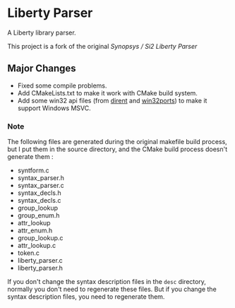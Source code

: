 # Liberty Parser

A Liberty library parser.

This project is a fork of the original *Synopsys / Si2 Liberty Parser*

## Major Changes

- Fixed some compile problems.
- Add CMakeLists.txt to make it work with CMake build system.
- Add some win32 api files (from [dirent](https://github.com/tronkko/dirent) and [win32ports](https://github.com/win32ports)) to make it support Windows MSVC. 

### Note

The following files are generated during the original makefile build process, but I put them in the source directory, and the CMake build process doesn't generate them :

- syntform.c
- syntax_parser.h
- syntax_parser.c
- syntax_decls.h
- syntax_decls.c
- group_lookup
- group_enum.h
- attr_lookup
- attr_enum.h
- group_lookup.c
- attr_lookup.c
- token.c
- liberty_parser.c
- liberty_parser.h

If you don't change the syntax description files in the `desc` directory, normally you don't need to regenerate these files. But if you change the syntax description files, you need to regenerate them. 
